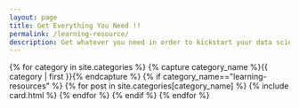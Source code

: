 ```yaml
---
layout: page
title: Get Everything You Need !!
permalink: /learning-resource/
description: Get whatever you need in order to kickstart your data science journey. Know about top free videos, articles, books and courses abailable around the web.
---
```


<div class="post-list">

{% for category in site.categories %}
    {% capture category_name %}{{ category | first }}{% endcapture %}
        {% if category_name=="learning-resources" %}
             {% for post in site.categories[category_name] %}
                 {% include card.html %}
             {% endfor %}
        {% endif %}
{% endfor %}

</div>